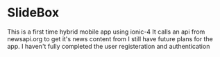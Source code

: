 # SlideBox
This is a first time hybrid mobile app using ionic-4
It calls an api from newsapi.org to get it's news content from
I still have future plans for the app.
I haven't fully completed the user registeration and authentication


